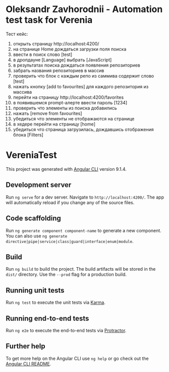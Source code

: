 # Oleksandr Zavhorodnii - Automation test task for Verenia

Тест кейс:
1. открыть страницу http://localhost:4200/ 
2. на странице Home дождаться загрузки поля поиска
3. ввести в поиск слово [test]
4. в дропдауне [Language] выбрать [JavaScript] 
5. в результатах поиска дождаться появления репозиториев
6. забрать названия репозиториев в массив
7. проверить что блок с каждым репо из саммива содержит слово [test]
8. нажать кнопку [add to favourites] для каждого репозитория из массива
9. перейти на страницу http://localhost:4200/favorites 
10. в появившемся prompt-алерте ввести пароль [1234]
11. проверить что элементы из поиска добавились
12. нажать [remove from favourites]
13. убедиться что элементы не отображаются на странице
14. в хедере перейти на страницу [home] 
15. убедиться что страница загрузилась, дождавшись отображения блока [Filters]

# VereniaTest

This project was generated with [Angular CLI](https://github.com/angular/angular-cli) version 9.1.4.

## Development server

Run `ng serve` for a dev server. Navigate to `http://localhost:4200/`. The app will automatically reload if you change any of the source files.

## Code scaffolding

Run `ng generate component component-name` to generate a new component. You can also use `ng generate directive|pipe|service|class|guard|interface|enum|module`.

## Build

Run `ng build` to build the project. The build artifacts will be stored in the `dist/` directory. Use the `--prod` flag for a production build.

## Running unit tests

Run `ng test` to execute the unit tests via [Karma](https://karma-runner.github.io).

## Running end-to-end tests

Run `ng e2e` to execute the end-to-end tests via [Protractor](http://www.protractortest.org/).

## Further help

To get more help on the Angular CLI use `ng help` or go check out the [Angular CLI README](https://github.com/angular/angular-cli/blob/master/README.md).
